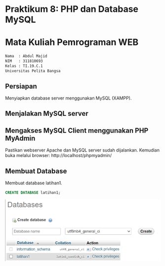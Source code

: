 # Praktikum 8: PHP dan Database MySQL
# Mata Kuliah Pemrograman WEB
```
Nama  : Abdul Majid
NIM   : 311810693
Kelas : TI.19.C.1
Universitas Pelita Bangsa
```
## Persiapan
Menyiapkan database server menggunakan MySQL (XAMPP).

## Menjalakan MySQL server

## Mengakses MySQL Client menggunakan PHP MyAdmin
Pastikan webserver Apache dan MySQL server sudah dijalankan. Kemudian buka
melalui browser: http://localhost/phpmyadmin/

## Membuat Database
Membuat database latihan1.
```sql
CREATE DATABASE latihan1;
```
![1](https://github.com/abdulmajid96/lab8_php_database/blob/main/SS/1.PNG)